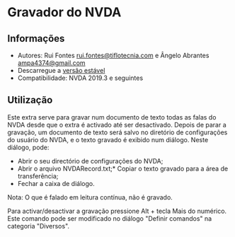 ﻿# Gravador do NVDA

## Informações
* Autores: Rui Fontes <rui.fontes@tiflotecnia.com> e Ângelo Abrantes <ampa4374@gmail.com>
* Descarregue a [versão estável][1]
* Compatibilidade: NVDA 2019.3 e seguintes

## Utilização
Este extra serve para gravar num documento de texto todas as falas do NVDA desde que o extra é activado até ser desactivado.
Depois de parar a gravação, um documento de texto será salvo no diretório de configurações do usuário do NVDA, e o texto gravado é exibido num diálogo.
Neste diálogo, pode:
* Abrir o seu directório de configurações do NVDA;
* Abrir o arquivo NVDARecord.txt;* Copiar o texto gravado para a área de transferência;
* Fechar a caixa de diálogo.

Nota: O que é falado em leitura contínua, não é gravado.

Para activar/desactivar a gravação pressione Alt + tecla Mais do numérico.
Este comando pode ser modificado no diálogo "Definir comandos" na categoria "Diversos".


[1]: https://github.com/ruifontes/NVDARecorder/releases/download/2024.01.06/NVDARecorder-2024.01.06.nvda-addon
